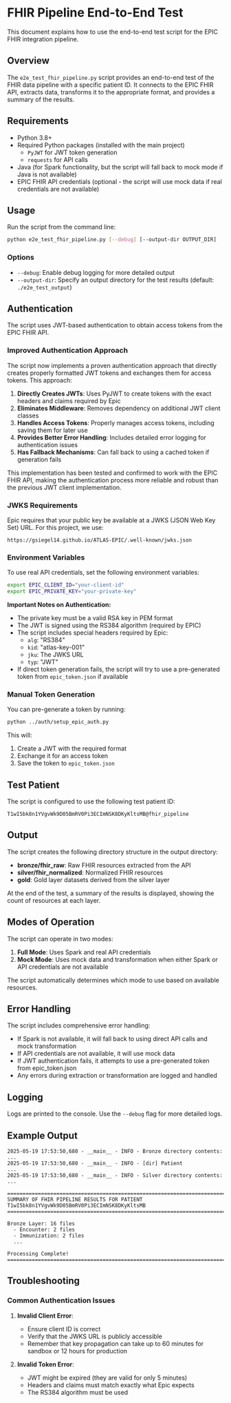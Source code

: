 # FHIR Pipeline End-to-End Test

This document explains how to use the end-to-end test script for the EPIC FHIR integration pipeline.

## Overview

The `e2e_test_fhir_pipeline.py` script provides an end-to-end test of the FHIR data pipeline with a specific patient ID. It connects to the EPIC FHIR API, extracts data, transforms it to the appropriate format, and provides a summary of the results.

## Requirements

- Python 3.8+
- Required Python packages (installed with the main project)
  - `PyJWT` for JWT token generation
  - `requests` for API calls
- Java (for Spark functionality, but the script will fall back to mock mode if Java is not available)
- EPIC FHIR API credentials (optional - the script will use mock data if real credentials are not available)

## Usage

Run the script from the command line:

```bash
python e2e_test_fhir_pipeline.py [--debug] [--output-dir OUTPUT_DIR]
```

### Options

- `--debug`: Enable debug logging for more detailed output
- `--output-dir`: Specify an output directory for the test results (default: `./e2e_test_output`)

## Authentication

The script uses JWT-based authentication to obtain access tokens from the EPIC FHIR API.

### Improved Authentication Approach

The script now implements a proven authentication approach that directly creates properly formatted JWT tokens and exchanges them for access tokens. This approach:

1. **Directly Creates JWTs**: Uses PyJWT to create tokens with the exact headers and claims required by Epic
2. **Eliminates Middleware**: Removes dependency on additional JWT client classes
3. **Handles Access Tokens**: Properly manages access tokens, including saving them for later use
4. **Provides Better Error Handling**: Includes detailed error logging for authentication issues
5. **Has Fallback Mechanisms**: Can fall back to using a cached token if generation fails

This implementation has been tested and confirmed to work with the EPIC FHIR API, making the authentication process more reliable and robust than the previous JWT client implementation.

### JWKS Requirements

Epic requires that your public key be available at a JWKS (JSON Web Key Set) URL. For this project, we use:
```
https://gsiegel14.github.io/ATLAS-EPIC/.well-known/jwks.json
```

### Environment Variables

To use real API credentials, set the following environment variables:

```bash
export EPIC_CLIENT_ID="your-client-id"
export EPIC_PRIVATE_KEY="your-private-key"
```

**Important Notes on Authentication:**
- The private key must be a valid RSA key in PEM format
- The JWT is signed using the RS384 algorithm (required by EPIC)
- The script includes special headers required by Epic:
  - `alg`: "RS384"
  - `kid`: "atlas-key-001" 
  - `jku`: The JWKS URL
  - `typ`: "JWT"
- If direct token generation fails, the script will try to use a pre-generated token from `epic_token.json` if available

### Manual Token Generation

You can pre-generate a token by running:

```bash
python ../auth/setup_epic_auth.py
```

This will:
1. Create a JWT with the required format
2. Exchange it for an access token
3. Save the token to `epic_token.json`

## Test Patient

The script is configured to use the following test patient ID:

```
T1wI5bk8n1YVgvWk9D05BmRV0Pi3ECImNSK8DKyKltsMB@fhir_pipeline
```

## Output

The script creates the following directory structure in the output directory:

- **bronze/fhir_raw**: Raw FHIR resources extracted from the API
- **silver/fhir_normalized**: Normalized FHIR resources
- **gold**: Gold layer datasets derived from the silver layer

At the end of the test, a summary of the results is displayed, showing the count of resources at each layer.

## Modes of Operation

The script can operate in two modes:

1. **Full Mode**: Uses Spark and real API credentials
2. **Mock Mode**: Uses mock data and transformation when either Spark or API credentials are not available

The script automatically determines which mode to use based on available resources.

## Error Handling

The script includes comprehensive error handling:

- If Spark is not available, it will fall back to using direct API calls and mock transformation
- If API credentials are not available, it will use mock data
- If JWT authentication fails, it attempts to use a pre-generated token from epic_token.json
- Any errors during extraction or transformation are logged and handled

## Logging

Logs are printed to the console. Use the `--debug` flag for more detailed logs.

## Example Output

```
2025-05-19 17:53:50,680 - __main__ - INFO - Bronze directory contents:
...
2025-05-19 17:53:50,680 - __main__ - INFO - [dir] Patient
...
2025-05-19 17:53:50,680 - __main__ - INFO - Silver directory contents:
...

================================================================================
SUMMARY OF FHIR PIPELINE RESULTS FOR PATIENT T1wI5bk8n1YVgvWk9D05BmRV0Pi3ECImNSK8DKyKltsMB
================================================================================

Bronze Layer: 16 files
  - Encounter: 2 files
  - Immunization: 2 files
  ...

Processing Complete!
================================================================================
```

## Troubleshooting

### Common Authentication Issues

1. **Invalid Client Error**:
   - Ensure client ID is correct
   - Verify that the JWKS URL is publicly accessible
   - Remember that key propagation can take up to 60 minutes for sandbox or 12 hours for production

2. **Invalid Token Error**:
   - JWT might be expired (they are valid for only 5 minutes)
   - Headers and claims must match exactly what Epic expects
   - The RS384 algorithm must be used 